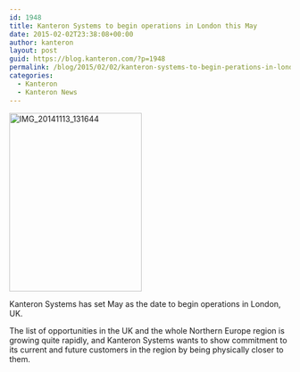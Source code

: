 ```yaml
---
id: 1948
title: Kanteron Systems to begin operations in London this May
date: 2015-02-02T23:38:08+00:00
author: kanteron
layout: post
guid: https://blog.kanteron.com/?p=1948
permalink: /blog/2015/02/02/kanteron-systems-to-begin-perations-in-london-this-may/
categories:
  - Kanteron
  - Kanteron News
---
```

[<img class=" aligncenter" src="httpss://farm6.staticflickr.com/5604/15797089156_17de58feb7_n.jpg" alt="IMG_20141113_131644" width="237" height="320" />](httpss://www.flickr.com/photos/jcortell/15797089156 "IMG_20141113_131644 by Jorge Cortell, on Flickr")

Kanteron Systems has set May as the date to begin operations in London, UK.

The list of opportunities in the UK and the whole Northern Europe region is growing quite rapidly, and Kanteron Systems wants to show commitment to its current and future customers in the region by being physically closer to them.